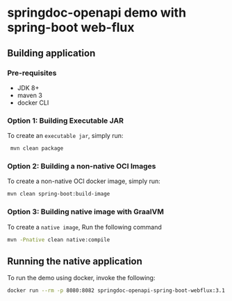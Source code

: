 # springdoc-openapi demo with spring-boot web-flux

## Building application

### Pre-requisites

- JDK 8+
- maven 3
- docker CLI

### Option 1: Building Executable JAR

To create an `executable jar`, simply run:

```sh
 mvn clean package
```

### Option 2: Building a non-native OCI Images

To create a non-native OCI docker image, simply run:

```sh
mvn clean spring-boot:build-image
```

### Option 3: Building native image with GraalVM

To create a `native image`, Run the following command

```sh
mvn -Pnative clean native:compile 
```

## Running the native application

To run the demo using docker, invoke the following:

```sh
docker run --rm -p 8080:8082 springdoc-openapi-spring-boot-webflux:3.1.6-SNAPSHOT
```

